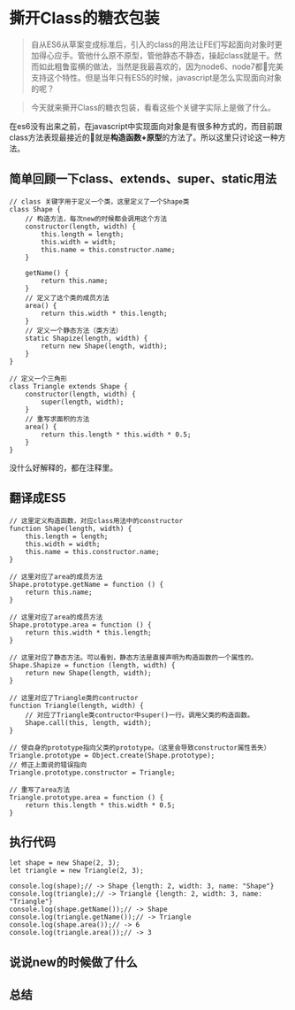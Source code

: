 # 撕开Class的糖衣包装

> 自从ES6从草案变成标准后，引入的class的用法让FE们写起面向对象时更加得心应手。管他什么原不原型，管他静态不静态，操起class就是干。然而如此粗鲁蛮横的做法，当然是我最喜欢的，因为node6、node7都完美支持这个特性。但是当年只有ES5的时候，javascript是怎么实现面向对象的呢？

> 今天就来撕开Class的糖衣包装，看看这些个关键字实际上是做了什么。

在es6没有出来之前，在javascript中实现面向对象是有很多种方式的，而目前跟class方法表现最接近的就是**构造函数+原型**的方法了。所以这里只讨论这一种方法。

## 简单回顾一下class、extends、super、static用法
```
// class 关键字用于定义一个类，这里定义了一个Shape类
class Shape {
    // 构造方法，每次new的时候都会调用这个方法
    constructor(length, width) {
        this.length = length;
        this.width = width;
        this.name = this.constructor.name;
    }

    getName() {
        return this.name;
    }
    // 定义了这个类的成员方法
    area() {
        return this.width * this.length;
    }
    // 定义一个静态方法（类方法）
    static Shapize(length, width) {
        return new Shape(length, width);
    }
}

// 定义一个三角形
class Triangle extends Shape {
    constructor(length, width) {
        super(length, width);
    }
    // 重写求面积的方法
    area() {
        return this.length * this.width * 0.5;
    }
}
```
没什么好解释的，都在注释里。

## 翻译成ES5
```
// 这里定义构造函数，对应class用法中的constructor
function Shape(length, width) {
    this.length = length;
    this.width = width;
    this.name = this.constructor.name;
}

// 这里对应了area的成员方法
Shape.prototype.getName = function () {
    return this.name;
}

// 这里对应了area的成员方法
Shape.prototype.area = function () {
    return this.width * this.length;
}

// 这里对应了静态方法。可以看到，静态方法是直接声明为构造函数的一个属性的。
Shape.Shapize = function (length, width) {
    return new Shape(length, width);
}

// 这里对应了Triangle类的contructor
function Triangle(length, width) {
    // 对应了Triangle类contructor中super()一行。调用父类的构造函数。
    Shape.call(this, length, width);
}

// 使自身的prototype指向父类的prototype。（这里会导致constructor属性丢失）
Triangle.prototype = Object.create(Shape.prototype);
// 修正上面说的错误指向
Triangle.prototype.constructor = Triangle;

// 重写了area方法
Triangle.prototype.area = function () {
    return this.length * this.width * 0.5;
}
```

## 执行代码
```
let shape = new Shape(2, 3);
let triangle = new Triangle(2, 3);

console.log(shape);// -> Shape {length: 2, width: 3, name: "Shape"}
console.log(triangle);// -> Triangle {length: 2, width: 3, name: "Triangle"}
console.log(shape.getName());// -> Shape
console.log(triangle.getName());// -> Triangle
console.log(shape.area());// -> 6
console.log(triangle.area());// -> 3
```

## 说说new的时候做了什么

## 总结